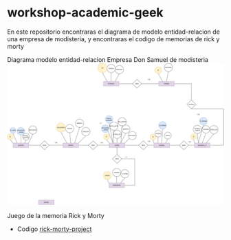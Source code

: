 # workshop-academic-geek
En este repositorio encontraras el diagrama de modelo entidad-relacion de una empresa de modisteria, y encontraras el codigo de memorias de rick y morty

Diagrama modelo entidad-relacion Empresa Don Samuel de modisteria
![diagrama](diagrama-modisteria.png)

Juego de la memoria Rick y Morty
- Codigo [rick-morty-project]()